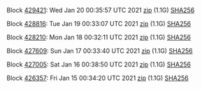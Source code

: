 Block [429421](https://testnet-insight.dashevo.org/insight/block/000000286773188f76df855540866f1c43b6b6c955bd9d784bdd6dce0ce62764): Wed Jan 20 00:35:57 UTC 2021 [zip](https://dash-bootstrap.ams3.digitaloceanspaces.com/testnet/2021-01-20/bootstrap.dat.zip) (1.1G) [SHA256](https://dash-bootstrap.ams3.digitaloceanspaces.com/testnet/2021-01-20/sha256.txt)

Block [428816](https://testnet-insight.dashevo.org/insight/block/00000198bed5b8619b44cf4675276857f1d4be4c93a1e72b8ea055e060cc2ce5): Tue Jan 19 00:33:07 UTC 2021 [zip](https://dash-bootstrap.ams3.digitaloceanspaces.com/testnet/2021-01-19/bootstrap.dat.zip) (1.1G) [SHA256](https://dash-bootstrap.ams3.digitaloceanspaces.com/testnet/2021-01-19/sha256.txt)

Block [428210](https://testnet-insight.dashevo.org/insight/block/000002cdafe874720175c886ac39078e27592283afeb2b3b1b4fa0ed9a454113): Mon Jan 18 00:32:11 UTC 2021 [zip](https://dash-bootstrap.ams3.digitaloceanspaces.com/testnet/2021-01-18/bootstrap.dat.zip) (1.1G) [SHA256](https://dash-bootstrap.ams3.digitaloceanspaces.com/testnet/2021-01-18/sha256.txt)

Block [427609](https://testnet-insight.dashevo.org/insight/block/0000001b7de991b73da5d6a12f03d882b61b2936854ff21d71e2365e90a6c9eb): Sun Jan 17 00:33:40 UTC 2021 [zip](https://dash-bootstrap.ams3.digitaloceanspaces.com/testnet/2021-01-17/bootstrap.dat.zip) (1.1G) [SHA256](https://dash-bootstrap.ams3.digitaloceanspaces.com/testnet/2021-01-17/sha256.txt)

Block [427005](https://testnet-insight.dashevo.org/insight/block/0000011730a533ddb62b53179a56d8fee3e5f195c3d30ffcba35b9a16bc1b7a7): Sat Jan 16 00:38:50 UTC 2021 [zip](https://dash-bootstrap.ams3.digitaloceanspaces.com/testnet/2021-01-16/bootstrap.dat.zip) (1.1G) [SHA256](https://dash-bootstrap.ams3.digitaloceanspaces.com/testnet/2021-01-16/sha256.txt)

Block [426357](https://testnet-insight.dashevo.org/insight/block/000000be80fe29c9faa51e64839a18a8a9500ad7d85f8b41b009abb79399457b): Fri Jan 15 00:34:20 UTC 2021 [zip](https://dash-bootstrap.ams3.digitaloceanspaces.com/testnet/2021-01-15/bootstrap.dat.zip) (1.1G) [SHA256](https://dash-bootstrap.ams3.digitaloceanspaces.com/testnet/2021-01-15/sha256.txt)
